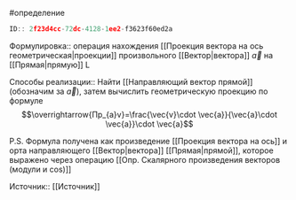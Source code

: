 #определение

```javascript
ID:: 2f23d4cc-72dc-4128-1ee2-f3623f60ed2a
```

Формулировка:: операция нахождения [[Проекция вектора на ось геометрическая|проекции]] произвольного [[Вектор|вектора]] $\vec{a}$ на [[Прямая|прямую]] L 

Способы реализации:: Найти [[Направляющий вектор прямой]] (обозначим за $\vec{a}$), затем вычислить геометрическую проекцию по формуле 
$$\overrightarrow{Пр_{a}v}=\frac{\vec{v}\cdot \vec{a}}{\vec{a}\cdot \vec{a}}\cdot \vec{a}$$

P.S. Формула получена как произведение [[Проекция вектора на ось]] и орта направляющего [[Вектор|вектора]] [[Прямая|прямой]], которое выражено через операцию [[Опр. Скалярного произведения векторов (модули и cos)]]


Источник:: [[Источник]]